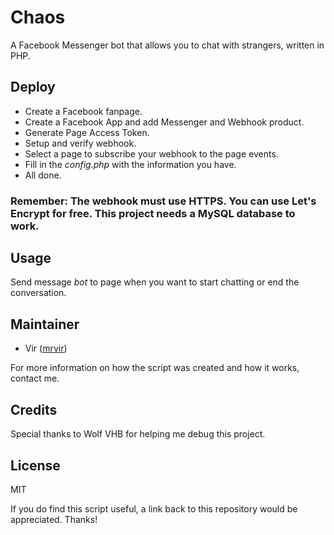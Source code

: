# Chaos
A Facebook Messenger bot that allows you to chat with strangers, written in PHP.
## Deploy
* Create a Facebook fanpage.
* Create a Facebook App and add Messenger and Webhook product.
* Generate Page Access Token.
* Setup and verify webhook.
* Select a page to subscribe your webhook to the page events.
* Fill in the *config.php* with the information you have.
* All done. 

### Remember: The webhook must use HTTPS. You can use Let's Encrypt for free. This project needs a MySQL database to work.

## Usage
Send message *bot* to page when you want to start chatting or end the conversation.

## Maintainer
* Vir ([mrvir](https://mrvir.com/))

For more information on how the script was created and how it works, contact me.

## Credits

Special thanks to Wolf VHB for helping me debug this project.

## License

MIT

If you do find this script useful, a link back to this repository would be appreciated. Thanks!